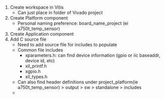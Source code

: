 1. Create workspace in Vitis
	- Can just place in folder of Vivado project
2. Create Platform component
	- Personal naming preference: board_name_project (ei a750t_temp_sensor)
3. Create Application component
4. Add C source file
	- Need to add source file for includes to populate
	- Common file includes
		- xparameters.h: can find device information (gpio or iic baseaddr, device id, etc)
		- xil_printf.h
		- xgpio.h
		- xil_types.h
	- Can also find header definitions under project_platform(ie a750t_temp_sensor) > output > sw > standalone > includes
	- 